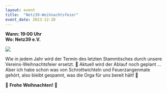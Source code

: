```yaml
---
layout: event
title:  "Netz39-Weihnachtsfeier"
event_date: 2023-12-20
---
```


**Wann: 19:00 Uhr**\
**Wo: Netz39 e.V.**

![](/assets/img/pexels/pexels-george-dolgikh-1666065.jpg)

Wie in jedem Jahr wird der Termin des letzten Stammtisches durch unsere Vereins-Weihnachtsfeier ersetzt. 🎅 Aktuell wird der Ablauf noch geplant ... Aber ich habe schon was von Schrottwichteln und Feuerzangenmate gehört, also bleibt gespannt, was die Orga für uns bereit hält! 🎁

🎄 **Frohe Weihnachten!** 🎄